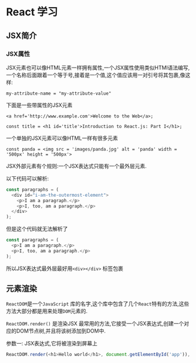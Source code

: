 # React 学习

## JSX简介

### JSX属性

JSX元素也可以像HTML元素一样拥有属性,一个JSX属性使用类似HTMl语法编写,一个名称后面跟着一个等于号,接着是一个值,这个值应该用一对引号将其包裹,像这样:

``` rea
my-attribute-name = "my-attribute-value"
```

下面是一些带属性的JSX元素

```react
<a href='http://www.example.com'>Welcome to the Web</a>;

const title = <h1 id='title'>Introduction to React.js: Part I</h1>; 
```

一个单独的JSX元素可以像HTML一样有很多元素

```react
const panda = <img src = 'images/panda.jpg' alt = 'panda' width = '500px' height = '500px'>
```

JSX外部元素有个规则:一个JSX表达式只能有一个最外层元素.

以下代码可以解析:

``` js
const paragraphs = (
  <div id="i-am-the-outermost-element">
    <p>I am a paragraph.</p>
    <p>I, too, am a paragraph.</p>
  </div>
);
```

但是这个代码就无法解析了

``` js
const paragraphs = (
  <p>I am a paragraph.</p> 
  <p>I, too, am a paragraph.</p>
);
```

所以JSX表达式最外层最好用`<div></div>` 标签包裹

## 元素渲染

`ReactDOM`是一个`JavaScript` 库的名字,这个库中包含了几个`React`特有的方法,这些方法大部分都是用来处理`DOM`元素的.

`ReactDOM.render()` 是渲染JSX 最常用的方法,它接受一个JSX表达式,创建一个对应的DOM节点树,并且将该树添加到DOM中.

参数一: JSX表达式,它将被渲染到屏幕上

```js
ReactDOM.render(<h1>Hello world</h1>, document.getElementById('app')),
```



